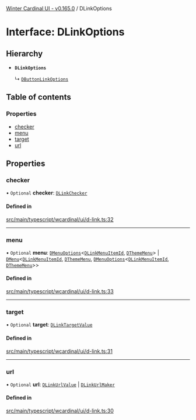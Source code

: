 [Winter Cardinal UI - v0.165.0](../index.md) / DLinkOptions

# Interface: DLinkOptions

## Hierarchy

- **`DLinkOptions`**

  ↳ [`DButtonLinkOptions`](DButtonLinkOptions.md)

## Table of contents

### Properties

- [checker](DLinkOptions.md#checker)
- [menu](DLinkOptions.md#menu)
- [target](DLinkOptions.md#target)
- [url](DLinkOptions.md#url)

## Properties

### checker

• `Optional` **checker**: [`DLinkChecker`](../index.md#dlinkchecker)

#### Defined in

[src/main/typescript/wcardinal/ui/d-link.ts:32](https://github.com/winter-cardinal/winter-cardinal-ui/blob/v0.165.0/src/main/typescript/wcardinal/ui/d-link.ts#L32)

___

### menu

• `Optional` **menu**: [`DMenuOptions`](DMenuOptions.md)<[`DLinkMenuItemId`](../index.md#dlinkmenuitemid), [`DThemeMenu`](DThemeMenu.md)\> \| [`DMenu`](../classes/DMenu.md)<[`DLinkMenuItemId`](../index.md#dlinkmenuitemid), [`DThemeMenu`](DThemeMenu.md), [`DMenuOptions`](DMenuOptions.md)<[`DLinkMenuItemId`](../index.md#dlinkmenuitemid), [`DThemeMenu`](DThemeMenu.md)\>\>

#### Defined in

[src/main/typescript/wcardinal/ui/d-link.ts:33](https://github.com/winter-cardinal/winter-cardinal-ui/blob/v0.165.0/src/main/typescript/wcardinal/ui/d-link.ts#L33)

___

### target

• `Optional` **target**: [`DLinkTargetValue`](../index.md#dlinktargetvalue)

#### Defined in

[src/main/typescript/wcardinal/ui/d-link.ts:31](https://github.com/winter-cardinal/winter-cardinal-ui/blob/v0.165.0/src/main/typescript/wcardinal/ui/d-link.ts#L31)

___

### url

• `Optional` **url**: [`DLinkUrlValue`](../index.md#dlinkurlvalue) \| [`DLinkUrlMaker`](../index.md#dlinkurlmaker)

#### Defined in

[src/main/typescript/wcardinal/ui/d-link.ts:30](https://github.com/winter-cardinal/winter-cardinal-ui/blob/v0.165.0/src/main/typescript/wcardinal/ui/d-link.ts#L30)
